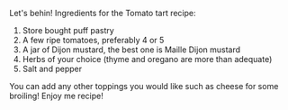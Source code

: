 Let's behin! 
Ingredients for the Tomato tart recipe: 
1. Store bought puff pastry 
2. A few ripe tomatoes, preferably 4 or 5
3. A jar of Dijon mustard, the best one is Maille Dijon mustard 
4. Herbs of your choice (thyme and oregano are more than adequate)
5. Salt and pepper 

You can add any other toppings you would like such as cheese for some broiling! 
Enjoy me recipe!
